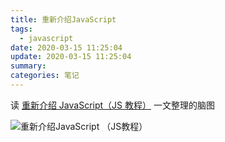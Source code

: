 ```yaml
---
title: 重新介绍JavaScript
tags:
  - javascript
date: 2020-03-15 11:25:04
update: 2020-03-15 11:25:04
summary:
categories: 笔记
---
```


读 [重新介绍 JavaScript（JS 教程）](https://developer.mozilla.org/zh-CN/docs/Web/JavaScript/A_re-introduction_to_JavaScript) 一文整理的脑图

<!--more-->

![重新介绍JavaScript （JS教程）](https://user-images.githubusercontent.com/23159565/80954400-dd8f8900-8e2f-11ea-8bae-afe349796bad.png)